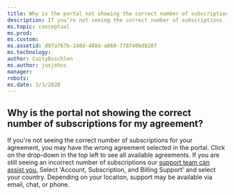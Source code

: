 ```yaml
---
title: Why is the portal not showing the correct number of subscriptions for my agreement?
description: If you’re not seeing the correct number of subscriptions for your agreement, you may have the wrong agreement selected in the...
ms.topic: conceptual
ms.prod: 
ms.custom: 
ms.assetid: d97a767b-148d-488d-a860-778f406d8207
ms.technology: 
author: CaityBuschlen
ms.author: jusjohns
manager: 
robots: 
ms.date: 3/3/2020
---
```


## Why is the portal not showing the correct number of subscriptions for my agreement?

If you're not seeing the correct number of subscriptions for your agreement, you may have the wrong agreement selected in the portal. Click on the drop-down in the top left to see all available agreements. If you are still seeing an incorrect number of subscriptions our [support team can assist you.](https://visualstudio.microsoft.com/subscriptions/support/#talktous) Select \'Account, Subscription, and Billing Support\' and select your country. Depending on your location, support may be available via email, chat, or phone.
